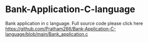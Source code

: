 # Bank-Application-C-language
Bank application in c language.
Full source code please click here  
https://github.com/Pratham266/Bank-Application-C-language/blob/main/Bank_application.c
